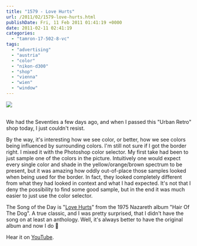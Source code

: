 ```yaml
---
title: "1579 - Love Hurts"
url: /2011/02/1579-love-hurts.html
publishDate: Fri, 11 Feb 2011 01:41:19 +0000
date: 2011-02-11 02:41:19
categories: 
  - "tamron-17-502-8-vc"
tags: 
  - "advertising"
  - "austria"
  - "color"
  - "nikon-d300"
  - "shop"
  - "vienna"
  - "wien"
  - "window"
---
```

<div class="container">
<div class="center"><a target="_blank" href="https://d25zfm9zpd7gm5.cloudfront.net/1200x1200/2011/20110209_084733_ps.jpg"><img src="https://d25zfm9zpd7gm5.cloudfront.net/0600x0600/2011/20110209_084733_ps.jpg" /></a></div>
</div>
<br />

We had the Seventies a few days ago, and when I passed this "Urban Retro" shop today, I just couldn't resist.

 By the way, it's interesting how we see color, or better, how we see colors being influenced by surrounding colors. I'm still not sure if I got the border right. I mixed it with the Photoshop color selector. My first take had been to just sample one of the colors in the picture. Intuitively one would expect every single color and shade in the yellow/orange/brown spectrum to be present, but it was amazing how oddly out-of-place those samples looked when being used for the border. In fact, they looked completely different from what they had looked in context and what I had expected. It's not that I deny the possibility to find some good sample, but in the end it was much easier to just use the color selector.

The Song of the Day is "<a target="_blank" href="http://www.lyricsmode.com/lyrics/n/nazareth/love_hurts.html">Love Hurts</a>" from the 1975 Nazareth album "Hair Of The Dog". A true classic, and I was pretty surprised, that I didn't have the song on at least an anthology. Well, it's always better to have the original album and now I do 🙂

Hear it on <a target="_blank" href="http://www.youtube.com/watch?v=soDZBW-1P04">YouTube</a>.


